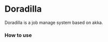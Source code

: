 Doradilla
===========================

Doradilla is a job manage system based on akka.

### How to use

